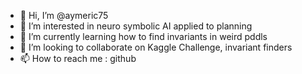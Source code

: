 - 👋 Hi, I’m @aymeric75
- 👀 I’m interested in neuro symbolic AI applied to planning
- 🌱 I’m currently learning how to find invariants in weird pddls
- 💞️ I’m looking to collaborate on Kaggle Challenge, invariant finders
- 📫 How to reach me : github

<!---
aymeric75/aymeric75 is a ✨ special ✨ repository because its `README.md` (this file) appears on your GitHub profile.
You can click the Preview link to take a look at your changes.
--->
